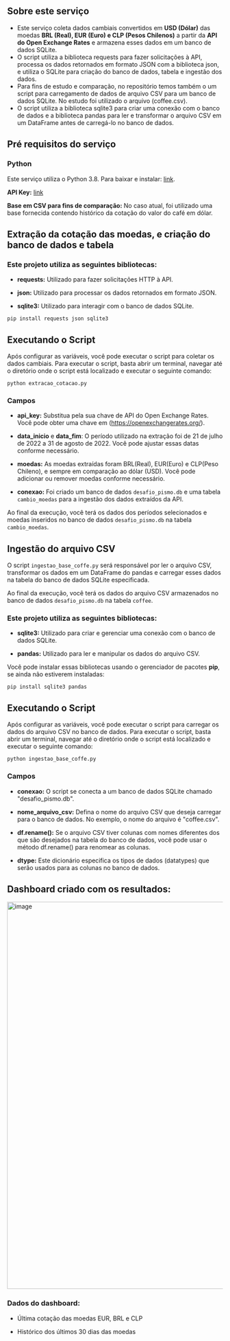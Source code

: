 ## Sobre este serviço
* Este serviço coleta dados cambiais convertidos em **USD (Dólar)** das moedas **BRL (Real), EUR (Euro) e CLP (Pesos Chilenos)** a partir da **API do Open Exchange Rates** e armazena esses dados em um banco de dados SQLite.
* O script utiliza a biblioteca requests para fazer solicitações à API, processa os dados retornados em formato JSON com a biblioteca json, e utiliza o SQLite para criação do banco de dados, tabela e ingestão dos dados.
* Para fins de estudo e comparação, no repositório temos também o um script para carregamento de dados de arquivo CSV para um banco de dados SQLite. No estudo foi utilizado o arquivo (coffee.csv).
* O script utiliza a biblioteca sqlite3 para criar uma conexão com o banco de dados e a biblioteca pandas para ler e transformar o arquivo CSV em um DataFrame antes de carregá-lo no banco de dados.

## Pré requisitos do serviço

### Python

Este serviço utiliza o Python 3.8. Para baixar e instalar: [link](https://www.python.org/downloads/).

**API Key:** [link](https://openexchangerates.org)

**Base em CSV para fins de comparação:** No caso atual, foi utilizado uma base fornecida contendo histórico da cotação do valor do café em dólar.

## Extração da cotação das moedas, e criação do banco de dados e tabela

### Este projeto utiliza as seguintes bibliotecas:

* **requests:** Utilizado para fazer solicitações HTTP à API.

* **json:** Utilizado para processar os dados retornados em formato JSON.

* **sqlite3:** Utilizado para interagir com o banco de dados SQLite.

```pip install requests json sqlite3```

## Executando o Script

Após configurar as variáveis, você pode executar o script para coletar os dados cambiais. Para executar o script, basta abrir um terminal, navegar até o diretório onde o script está localizado e executar o seguinte comando:

```python extracao_cotacao.py```

### Campos

* **api_key:** Substitua pela sua chave de API do Open Exchange Rates. Você pode obter uma chave em (https://openexchangerates.org/).

* **data_inicio** e **data_fim**: O período utilizado na extração foi de 21 de julho de 2022 a 31 de agosto de 2022. Você pode ajustar essas datas conforme necessário.

* **moedas:** As moedas extraídas foram BRL(Real), EUR(Euro) e CLP(Peso Chileno), e sempre em comparação ao dólar (USD). Você pode adicionar ou remover moedas conforme necessário.

* **conexao:** Foi criado um banco de dados ```desafio_pismo.db``` e uma tabela ```cambio_moedas``` para a ingestão dos dados extraídos da API.

Ao final da execução, você terá os dados dos períodos selecionados e moedas inseridos no banco de dados ```desafio_pismo.db``` na tabela ```cambio_moedas```.


## Ingestão do arquivo CSV

O script ```ingestao_base_coffe.py``` será responsável por ler o arquivo CSV, transformar os dados em um DataFrame do pandas e carregar esses dados na tabela do banco de dados SQLite especificada. 

Ao final da execução, você terá os dados do arquivo CSV armazenados no banco de dados ```desafio_pismo.db``` na tabela ```coffee```.

### Este projeto utiliza as seguintes bibliotecas:

* **sqlite3:** Utilizado para criar e gerenciar uma conexão com o banco de dados SQLite.

* **pandas:** Utilizado para ler e manipular os dados do arquivo CSV.

Você pode instalar essas bibliotecas usando o gerenciador de pacotes **pip**, se ainda não estiverem instaladas:

```pip install sqlite3 pandas```

## Executando o Script

Após configurar as variáveis, você pode executar o script para carregar os dados do arquivo CSV no banco de dados. Para executar o script, basta abrir um terminal, navegar até o diretório onde o script está localizado e executar o seguinte comando:

```python ingestao_base_coffe.py```


### Campos

* **conexao:** O script se conecta a um banco de dados SQLite chamado "desafio_pismo.db".

* **nome_arquivo_csv:** Defina o nome do arquivo CSV que deseja carregar para o banco de dados. No exemplo, o nome do arquivo é "coffee.csv". 

* **df.rename():** Se o arquivo CSV tiver colunas com nomes diferentes dos que são desejados na tabela do banco de dados, você pode usar o método df.rename() para renomear as colunas. 

* **dtype:** Este dicionário especifica os tipos de dados (datatypes) que serão usados para as colunas no banco de dados. 

## Dashboard criado com os resultados:

<img width="902" alt="image" src="https://github.com/FilipeSelenko/cotacao_moedas/assets/66075126/6070c9e3-b86a-43f5-a4a6-31af105065de">

### Dados do dashboard: 
* Última cotação das moedas EUR, BRL e CLP

* Histórico dos últimos 30 dias das moedas
